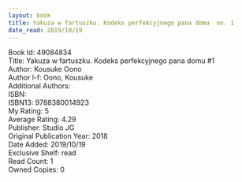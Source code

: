 ```yaml
---
layout: book
title: Yakuza w fartuszku. Kodeks perfekcyjnego pana domu  no. 1
date_read: 2019/10/19
---
```


Book Id: 49084834<br />
Title: Yakuza w fartuszku. Kodeks perfekcyjnego pana domu #1<br />
Author: Kousuke Oono<br />
Author l-f: Oono, Kousuke<br />
Additional Authors: <br />
ISBN: <br />
ISBN13: 9788380014923<br />
My Rating: 5<br />
Average Rating: 4.29<br />
Publisher: Studio JG<br />
Original Publication Year: 2018<br />
Date Added: 2019/10/19<br />
Exclusive Shelf: read<br />
Read Count: 1<br />
Owned Copies: 0<br />

